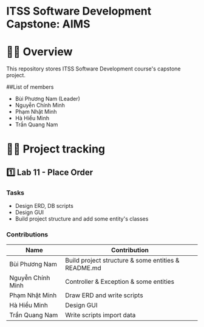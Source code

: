 # ITSS Software Development Capstone: AIMS

# 🙆‍♂️ Overview

This repository stores ITSS Software Development course's capstone project.

##List of members
- Bùi Phương Nam (Leader)
- Nguyễn Chính Minh
- Phạm Nhật Minh
- Hà Hiểu Minh
- Trần Quang Nam

# 🧑‍💻 Project tracking

## 1️⃣ Lab 11 - Place Order

### Tasks

- Design ERD, DB scripts
- Design GUI
- Build project structure and add some entity's classes

### Contributions

| Name              | Contribution                                         |
| ----------------- | ---------------------------------------------------- |
| Bùi Phương Nam    | Build project structure & some entities & README.md  |
| Nguyễn Chính Minh | Controller & Exception & some entities               |
| Phạm Nhật Minh    | Draw ERD and write scripts                           |
| Hà Hiểu Minh      | Design GUI                                           |
| Trần Quang Nam    | Write scripts import data                            |